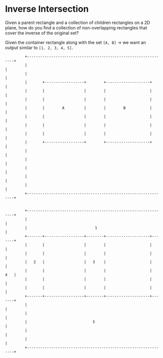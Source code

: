 # Inverse Intersection

Given a parent rectangle and a collection of children rectangles on a 2D plane, how do you find a collection of non-overlapping rectangles that cover the inverse of the original set?


Given the container rectangle along with the set `[A, B]` -> we want an output similar to `[1, 2, 3, 4, 5]`.

             +----------------------------------------------------------------+
             |                                                                |
             |                                                                |
             |       +------------------+        +--------------------+       |
             |       |                  |        |                    |       |
             |       |                  |        |                    |       |
             |       |        A         |        |        B           |       |
             |       |                  |        |                    |       |
             |       |                  |        |                    |       |
             |       |                  |        |                    |       |
             |       +------------------+        +--------------------+       |
             |                                                                |
             |                                                                |
             |                                                                |
             |                                                                |
             |                                                                |
             +----------------------------------------------------------------+


             +----------------------------------------------------------------+
             |                                                                |
             |                               1                                |
             +-------+------------------+--------+--------------------+-------+
             |       |                  |        |                    |       |
             |       |                  |        |                    |       |
             |   2   |                  |   3    |                    |       |
             |       |                  |        |                    |   4   |
             |       |                  |        |                    |       |
             |       |                  |        |                    |       |
             +-------+------------------+--------+--------------------+-------+
             |                                                                |
             |                                                                |
             |                              5                                 |
             |                                                                |
             |                                                                |
             +----------------------------------------------------------------+